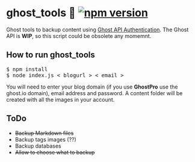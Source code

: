 # ghost_tools :ghost: [![npm version](https://badge.fury.io/js/ghost_tools.svg)](http://badge.fury.io/js/ghost_tools)

Ghost tools to backup content using [Ghost API Authentication](https://github.com/TryGhost/Ghost/wiki/How-does-oAuth-work-with-Ghost%3F). The Ghost API is **WIP**, so this script could be obsolete any momemnt.

## How to run ghost_tools

<pre>
$ npm install
$ node index.js < blogurl > < email >
</pre>

You will need to enter your blog domain (if you use **GhostPro** use the ghost.io domain), email address and password. A content folder will be created with all the images in your account.

## ToDo

* ~~Backup Markdown files~~
* Backup tags images (??)
* Backup databases
* ~~Allow to choose what to backup~~
